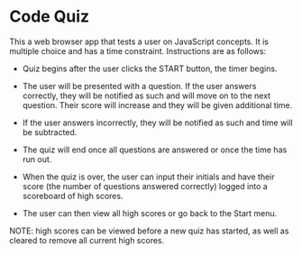 # Code Quiz

This a web browser app that tests a user on JavaScript concepts. It is multiple choice and has a time constraint. Instructions are as follows:

* Quiz begins after the user clicks the START button, the timer begins.

* The user will be presented with a question. If the user answers correctly, they will be notified as such and will move on to the next question. Their score will increase and they will be given additional time.

* If the user answers incorrectly, they will be notified as such and time will be subtracted. 

* The quiz will end once all questions are answered or once the time has run out.

* When the quiz is over, the user can input their initials and have their score (the number of questions answered correctly) logged into a scoreboard of high scores.

* The user can then view all high scores or go back to the Start menu.

NOTE: high scores can be viewed before a new quiz has started, as well as cleared to remove all current high scores.
